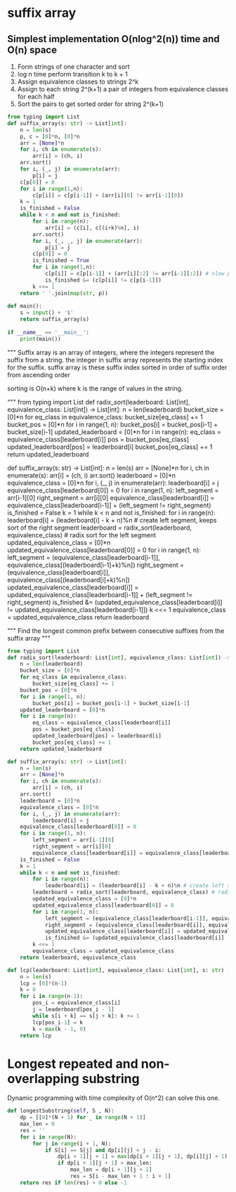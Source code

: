 # suffix array

## Simplest implementation O(nlog^2(n)) time and O(n) space

1. Form strings of one character and sort 
1. log n time perform transition k to k + 1
1. Assign equivalence classes to strings 2^k
1. Assign to each string 2^(k+1) a pair of integers from equivalence classes for each half
1. Sort the pairs to get sorted order for string 2^(k+1)

```py
from typing import List
def suffix_array(s: str) -> List[int]:
    n = len(s)
    p, c = [0]*n, [0]*n
    arr = [None]*n
    for i, ch in enumerate(s):
        arr[i] = (ch, i)
    arr.sort()
    for i, (_, j) in enumerate(arr):
        p[i] = j
    c[p[0]] = 0
    for i in range(1,n):
        c[p[i]] = c[p[i-1]] + (arr[i][0] != arr[i-1][0])
    k = 1
    is_finished = False
    while k < n and not is_finished:
        for i in range(n):
            arr[i] = (c[i], c[(i+k)%n], i)
        arr.sort()
        for i, (_, _, j) in enumerate(arr):
            p[i] = j
        c[p[0]] = 0
        is_finished = True
        for i in range(1,n):
            c[p[i]] = c[p[i-1]] + (arr[i][:2] != arr[i-1][:2]) # slow part
            is_finished &= (c[p[i]] != c[p[i-1]])
        k <<= 1
    return ' '.join(map(str, p))
 
def main():
    s = input() + '$'
    return suffix_array(s)
 
if __name__ == '__main__':
    print(main())
```

"""
Suffix array is an array of integers, where the integers represent the suffix from a string.
the integer in suffix array represents the starting index for the suffix. 
suffix array is these suffix index sorted in order of suffix order from ascending order

sorting is O(n+k) where k is the range of values in the string.

"""
from typing import List
def radix_sort(leaderboard: List[int], equivalence_class: List[int]) -> List[int]:
    n = len(leaderboard)
    bucket_size = [0]*n
    for eq_class in equivalence_class:
        bucket_size[eq_class] += 1
    bucket_pos = [0]*n
    for i in range(1, n):
        bucket_pos[i] = bucket_pos[i-1] + bucket_size[i-1]
    updated_leaderboard = [0]*n
    for i in range(n):
        eq_class = equivalence_class[leaderboard[i]]
        pos = bucket_pos[eq_class]
        updated_leaderboard[pos] = leaderboard[i]
        bucket_pos[eq_class] += 1
    return updated_leaderboard

def suffix_array(s: str) -> List[int]:
    n = len(s)
    arr = [None]*n
    for i, ch in enumerate(s):
        arr[i] = (ch, i)
    arr.sort()
    leaderboard = [0]*n
    equivalence_class = [0]*n
    for i, (_, j) in enumerate(arr):
        leaderboard[i] = j
    equivalence_class[leaderboard[0]] = 0
    for i in range(1, n):
        left_segment = arr[i-1][0]
        right_segment = arr[i][0]
        equivalence_class[leaderboard[i]] = equivalence_class[leaderboard[i-1]] + (left_segment != right_segment)
    is_finished = False
    k = 1
    while k < n and not is_finished:
        for i in range(n):
            leaderboard[i] = (leaderboard[i] - k + n)%n # create left segment, keeps sort of the right segment
        leaderboard = radix_sort(leaderboard, equivalence_class) # radix sort for the left segment
        updated_equivalence_class = [0]*n
        updated_equivalence_class[leaderboard[0]] = 0
        for i in range(1, n):
            left_segment = (equivalence_class[leaderboard[i-1]], equivalence_class[(leaderboard[i-1]+k)%n])
            right_segment = (equivalence_class[leaderboard[i]], equivalence_class[(leaderboard[i]+k)%n])
            updated_equivalence_class[leaderboard[i]] = updated_equivalence_class[leaderboard[i-1]] + (left_segment != right_segment)
            is_finished &= (updated_equivalence_class[leaderboard[i]] != updated_equivalence_class[leaderboard[i-1]])
        k <<= 1
        equivalence_class = updated_equivalence_class
    return leaderboard

"""
Find the longest common prefix between consecutive suffixes from the suffix array
"""

```py
from typing import List
def radix_sort(leaderboard: List[int], equivalence_class: List[int]) -> List[int]:
    n = len(leaderboard)
    bucket_size = [0]*n
    for eq_class in equivalence_class:
        bucket_size[eq_class] += 1
    bucket_pos = [0]*n
    for i in range(1, n):
        bucket_pos[i] = bucket_pos[i-1] + bucket_size[i-1]
    updated_leaderboard = [0]*n
    for i in range(n):
        eq_class = equivalence_class[leaderboard[i]]
        pos = bucket_pos[eq_class]
        updated_leaderboard[pos] = leaderboard[i]
        bucket_pos[eq_class] += 1
    return updated_leaderboard

def suffix_array(s: str) -> List[int]:
    n = len(s)
    arr = [None]*n
    for i, ch in enumerate(s):
        arr[i] = (ch, i)
    arr.sort()
    leaderboard = [0]*n
    equivalence_class = [0]*n
    for i, (_, j) in enumerate(arr):
        leaderboard[i] = j
    equivalence_class[leaderboard[0]] = 0
    for i in range(1, n):
        left_segment = arr[i-1][0]
        right_segment = arr[i][0]
        equivalence_class[leaderboard[i]] = equivalence_class[leaderboard[i-1]] + (left_segment != right_segment)
    is_finished = False
    k = 1
    while k < n and not is_finished:
        for i in range(n):
            leaderboard[i] = (leaderboard[i] - k + n)%n # create left segment, keeps sort of the right segment
        leaderboard = radix_sort(leaderboard, equivalence_class) # radix sort for the left segment
        updated_equivalence_class = [0]*n
        updated_equivalence_class[leaderboard[0]] = 0
        for i in range(1, n):
            left_segment = (equivalence_class[leaderboard[i-1]], equivalence_class[(leaderboard[i-1]+k)%n])
            right_segment = (equivalence_class[leaderboard[i]], equivalence_class[(leaderboard[i]+k)%n])
            updated_equivalence_class[leaderboard[i]] = updated_equivalence_class[leaderboard[i-1]] + (left_segment != right_segment)
            is_finished &= (updated_equivalence_class[leaderboard[i]] != updated_equivalence_class[leaderboard[i-1]])
        k <<= 1
        equivalence_class = updated_equivalence_class
    return leaderboard, equivalence_class

def lcp(leaderboard: List[int], equivalence_class: List[int], s: str) -> List[int]:
    n = len(s)
    lcp = [0]*(n-1)
    k = 0
    for i in range(n-1):
        pos_i = equivalence_class[i]
        j = leaderboard[pos_i - 1]
        while s[i + k] == s[j + k]: k += 1
        lcp[pos_i-1] = k
        k = max(k - 1, 0)
    return lcp
```

# Longest repeated and non-overlapping substring

Dynamic programming with time complexity of O(n^2) can solve this one. 

```py
def longestSubstring(self, S , N):
    dp = [[0]*(N + 1) for _ in range(N + 1)]
    max_len = 0
    res = ''
    for i in range(N):
        for j in range(i + 1, N):
            if S[i] == S[j] and dp[i][j] < j - i:
                dp[i + 1][j + 1] = max(dp[i + 1][j + 1], dp[i][j] + 1)
                if dp[i + 1][j + 1] > max_len:
                    max_len = dp[i + 1][j + 1]
                    res = S[i - max_len + 1 : i + 1]
    return res if len(res) > 0 else -1
```